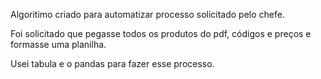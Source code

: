 Algoritimo criado para automatizar processo solicitado pelo chefe.

Foi solicitado que pegasse todos os produtos do pdf, códigos e preços e formasse uma planilha.

Usei tabula e o pandas para fazer esse processo.
